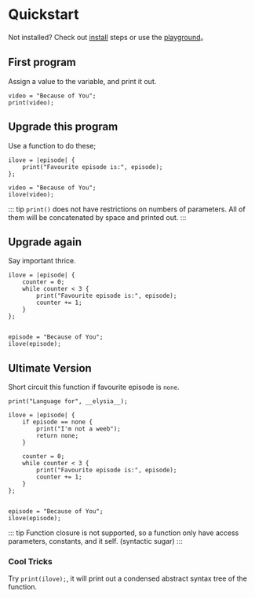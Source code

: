 # Quickstart

Not installed? Check out [install](install) steps or use the [playground](https://exec.felys.dev)。

## First program

Assign a value to the variable, and print it out.

```
video = "Because of You";
print(video);
```

## Upgrade this program

Use a function to do these;

```
ilove = |episode| {
    print("Favourite episode is:", episode);
};

video = "Because of You";
ilove(video);
```

::: tip
`print()` does not have restrictions on numbers of parameters. All of them will be concatenated by space and printed out.
:::

## Upgrade again

Say important thrice.

```
ilove = |episode| {
    counter = 0;
    while counter < 3 {
        print("Favourite episode is:", episode);
        counter += 1;
    }
};


episode = "Because of You";
ilove(episode);
```

## Ultimate Version

Short circuit this function if favourite episode is `none`.

```
print("Language for", __elysia__);

ilove = |episode| {
    if episode == none {
        print("I'm not a weeb");
        return none;
    }

    counter = 0;
    while counter < 3 {
        print("Favourite episode is:", episode);
        counter += 1;
    }
};


episode = "Because of You";
ilove(episode);
```

::: tip
Function closure is not supported, so a function only have access parameters, constants, and it self. (syntactic sugar)
:::

### Cool Tricks

Try `print(ilove);`, it will print out a condensed abstract syntax tree of the function.
